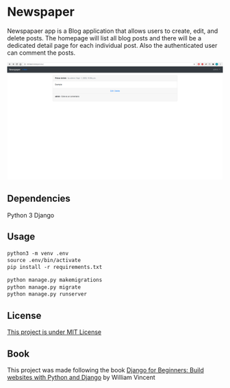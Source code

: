 # Newspaper
Newspapaer app is a Blog application that allows users to create, edit, and delete
posts. The homepage will list all blog posts and there will be a dedicated detail page
for each individual post. Also the authenticated user can comment the posts.

![Test Image 1](newspaper_app.png)

## Dependencies
Python 3
Django

## Usage
```shell
python3 -m venv .env
source .env/bin/activate
pip install -r requirements.txt
```

```python
python manage.py makemigrations
python manage.py migrate
python manage.py runserver
```
## License
[This project is under MIT License](https://opensource.org/licenses/MIT)

## Book
This project was made following the book [Django for Beginners: Build websites with Python and Django](https://www.amazon.com/-/es/William-S-Vincent-ebook/dp/B079ZZLRRL) by William Vincent
